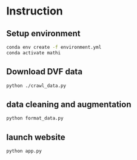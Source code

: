 # Instruction
## Setup environment
```bash
conda env create -f environment.yml
conda activate mathi
``` 
## Download DVF data
```bash
python ./crawl_data.py
```
## data cleaning and augmentation
```bash
python format_data.py
```
## launch website
```bash 
python app.py
```